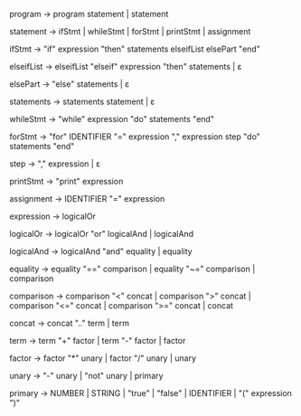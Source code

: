 program     -> program statement
             | statement


statement   -> ifStmt
             | whileStmt 
             | forStmt 
             | printStmt 
             | assignment


ifStmt      -> "if" expression "then" statements elseifList elsePart "end"


elseifList  -> elseifList "elseif" expression "then" statements
             | ε


elsePart    -> "else" statements
             | ε


statements  -> statements statement
             | ε


whileStmt   -> "while" expression "do" statements "end"



forStmt     -> "for" IDENTIFIER "=" expression "," expression step "do" statements "end"


step        -> "," expression
             | ε


printStmt   -> "print" expression


assignment  -> IDENTIFIER "=" expression


expression  -> logicalOr


logicalOr   -> logicalOr "or" logicalAnd
             | logicalAnd


logicalAnd  -> logicalAnd "and" equality
             | equality


equality    -> equality "==" comparison
             | equality "~=" comparison
             | comparison


comparison  -> comparison "<" concat
             | comparison ">" concat
             | comparison "<=" concat
             | comparison ">=" concat
             | concat


concat      -> concat ".." term
             | term


term        -> term "+" factor
             | term "-" factor
             | factor


factor      -> factor "*" unary
             | factor "/" unary
             | unary


unary       -> "-" unary
             | "not" unary
             | primary


primary     -> NUMBER
             | STRING
             | "true"
             | "false"
             | IDENTIFIER
             | "(" expression ")"